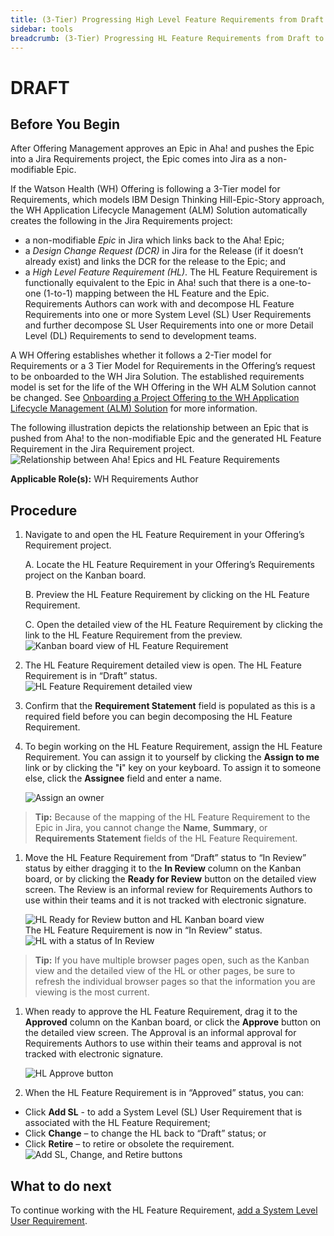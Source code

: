 ```yaml
---
title: (3-Tier) Progressing High Level Feature Requirements from Draft to Approved
sidebar: tools
breadcrumb: (3-Tier) Progressing HL Feature Requirements from Draft to Approved
---
```


# DRAFT

## Before You Begin
After Offering Management approves an Epic in Aha! and pushes the Epic into a Jira Requirements project, the Epic comes into Jira as a non-modifiable Epic.

If the Watson Health (WH) Offering is following a 3-Tier model for Requirements, which models IBM Design Thinking Hill-Epic-Story approach, the WH Application Lifecycle Management (ALM) Solution automatically creates the following in the Jira Requirements project:
- a non-modifiable *Epic* in Jira which links back to the Aha! Epic;
- a *Design Change Request (DCR)* in Jira for the Release (if it doesn’t already exist) and links the DCR for the release to the Epic; and
- a *High Level Feature Requirement (HL)*. The HL Feature Requirement is functionally equivalent to the Epic in Aha! such that there is a one-to-one (1-to-1) mapping between the HL Feature and the Epic. Requirements Authors can work with and decompose HL Feature Requirements into one or more System Level (SL) User Requirements and further decompose SL User Requirements into one or more Detail Level (DL) Requirements to send to development teams.

A WH Offering establishes whether it follows a 2-Tier model for Requirements or a 3 Tier Model for Requirements in the Offering’s request to be onboarded to the WH Jira Solution. The established requirements model is set for the life of the WH Offering in the WH ALM Solution cannot be changed. See [Onboarding a Project Offering to the WH Application Lifecycle Management (ALM) Solution](../../onboarding/request_onboarding_project_offering/) for more information.

The following illustration depicts the relationship between an Epic that is pushed from Aha! to the non-modifiable Epic and the generated HL Feature Requirement in the Jira Requirement project.
<br> ![Relationship between Aha! Epics and HL Feature Requirements](https://pages.github.ibm.com/watson-health-playbook/resources/images/tools/jira/jira_overv_ahaepic_toreqs.png "Relationship between Aha! Epic and HL Feature Requirements")

**Applicable Role(s):**  WH Requirements Author

## Procedure

1. Navigate to and open the HL Feature Requirement in your Offering’s Requirement project.

    A. Locate the HL Feature Requirement in your Offering’s Requirements project on the Kanban board.

    B. Preview the HL Feature Requirement by clicking on the HL Feature Requirement.

    C. Open the detailed view of the HL Feature Requirement by clicking the link to the HL Feature Requirement from the preview.
<br>![Kanban board view of HL Feature Requirement](https://pages.github.ibm.com/watson-health-playbook/resources/images/tools/jira/jira_3t_progresshl_kanban_view.png "Kanban board view of HL Feature Requirement")

1. The HL Feature Requirement detailed view is open.  The HL Feature Requirement is in “Draft” status.<br>
![HL Feature Requirement detailed view](https://pages.github.ibm.com/watson-health-playbook/resources/images/tools/jira/jira_3t_progresshl_detail_view.png "HL Feature Requirement detailed view")

1. Confirm that the **Requirement Statement** field is populated as this is a required field before you can begin decomposing the HL Feature Requirement.

1. To begin working on the HL Feature Requirement, assign the HL Feature Requirement.  You can assign it to yourself by clicking the **Assign to me** link or by clicking the "**i**" key on your keyboard. To assign it to someone else, click the **Assignee** field and enter a name.

   ![Assign an owner](https://pages.github.ibm.com/watson-health-playbook/resources/images/tools/jira/jira_3t_progresshl_assign.png "Assign an owner")
> **Tip:** Because of the mapping of the HL Feature Requirement to the Epic in Jira, you cannot change the **Name**, **Summary**, or **Requirements Statement** fields of the HL Feature Requirement.
1. Move the HL Feature Requirement from “Draft” status to “In Review” status by either dragging it to the **In Review** column on the Kanban board, or by clicking the **Ready for Review** button on the detailed view screen. The Review is an informal review for Requirements Authors to use within their teams and it is not tracked with electronic signature.

   ![HL Ready for Review button and HL Kanban board view](https://pages.github.ibm.com/watson-health-playbook/resources/images/tools/jira/jira_3t_progresshl_ready_review_btn.png "HL Ready for Review button and HL Kanban board view")
<br>The HL Feature Requirement is now in “In Review” status.
<br>![HL with a status of In Review](https://pages.github.ibm.com/watson-health-playbook/resources/images/tools/jira/jira_3t_progresshl_in_review_status.png "HL with a status of In Review")
> **Tip:** If you have multiple browser pages open, such as the Kanban view and the detailed view of the HL or other pages, be sure to refresh the individual browser pages so that the information you are viewing is the most current.
1. When ready to approve the HL Feature Requirement, drag it to the **Approved** column on the Kanban board, or click the **Approve** button on the detailed view screen. The Approval is an informal approval for Requirements Authors to use within their teams and approval is not tracked with electronic signature.

   ![HL Approve button](https://pages.github.ibm.com/watson-health-playbook/resources/images/tools/jira/jira_3t_progresshl_approve_btn.png "HL Approve button")
1. When the HL Feature Requirement is in “Approved” status, you can:
- Click **Add SL** - to add a System Level (SL) User Requirement that is associated with the HL Feature Requirement;
- Click **Change** – to change the HL back to “Draft” status; or
- Click **Retire** – to retire or obsolete the requirement.
<br>![Add SL, Change, and Retire buttons](https://pages.github.ibm.com/watson-health-playbook/resources/images/tools/jira/jira_3t_progresshl_approved_status.png "Add SL, Change, and Retire buttons")


## What to do next
To continue working with the HL Feature Requirement, [add a System Level User Requirement](../jira_3tier_decomposing_hl_to_sl/).

